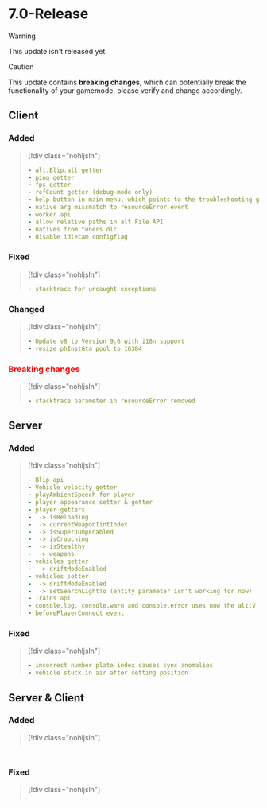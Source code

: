 # 7.0-Release

> [!WARNING]
> This update isn't released yet.

> [!CAUTION]
> This update contains **breaking changes**, which can potentially break the functionality of your gamemode, please verify and change accordingly.

## Client

### Added

> [!div class="nohljsln"]
> ```yaml
> - alt.Blip.all getter
> - ping getter
> - fps getter
> - refCount getter (debug-mode only)
> - help button in main menu, which points to the troubleshooting guide
> - native arg missmatch to resourceError event
> - worker api
> - allow relative paths in alt.File API
> - natives from tuners dlc
> - disable idlecam configflag
> ```

### Fixed

> [!div class="nohljsln"]
> ```yaml
> - stacktrace for uncaught exceptions
> ```

### Changed

> [!div class="nohljsln"]
> ```yaml
> - Update v8 to Version 9.6 with i18n support
> - resize phInstGta pool to 16384
> ```

### <span style="color: red;">Breaking changes</span>

> [!div class="nohljsln"]
> ```yaml
> - stacktrace parameter in resourceError removed
> ```

## Server

### Added

> [!div class="nohljsln"]
> ```yaml
> - Blip api
> - Vehicle velocity getter
> - playAmbientSpeech for player
> - player appearance setter & getter
> - player getters
> -  -> isReloading
> -  -> currentWeaponTintIndex
> -  -> isSuperJumpEnabled
> -  -> isCrouching
> -  -> isStealthy
> -  -> weapons
> - vehicles getter
> -  -> driftModeEnabled
> - vehicles setter
> -  -> driftModeEnabled
> -  -> setSearchLightTo (entity parameter isn't working for now)
> - Trains api
> - console.log, console.warn and console.error uses now the alt:V log functions
> - beforePlayerConnect event
> ```

### Fixed

> [!div class="nohljsln"]
> ```yaml
> - incorrect number plate index causes sync anomalies
> - vehicle stuck in air after setting position
> ```

## Server & Client

### Added

> [!div class="nohljsln"]
> ```yaml

> ```

### Fixed

> [!div class="nohljsln"]
> ```yaml

> ```
